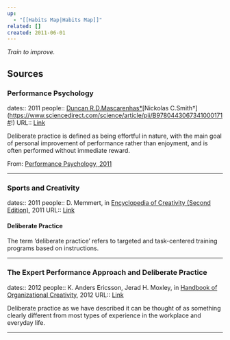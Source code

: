 ```yaml
---
up:
  - "[[Habits Map|Habits Map]]"
related: []
created: 2011-06-01
---
```

 *Train to improve.*

## Sources
### Performance Psychology
dates:: 2011
people:: [Duncan R.D.Mascarenhas*](https://www.sciencedirect.com/science/article/pii/B9780443067341000171#!)[Nickolas C.Smith†](https://www.sciencedirect.com/science/article/pii/B9780443067341000171#!)
URL:: [Link](https://www.sciencedirect.com/science/article/pii/B9780443067341000171)


Deliberate practice is defined as being effortful in nature, with the main goal of personal improvement of performance rather than enjoyment, and is often performed without immediate reward.

From: [Performance Psychology, 2011](https://www.sciencedirect.com/science/article/pii/B9780443067341000171)

---

### Sports and Creativity
dates:: 2011
people:: D. Memmert, in [Encyclopedia of Creativity (Second Edition)](https://www.sciencedirect.com/referencework/9780123750389/encyclopedia-of-creativity), 2011
URL:: [Link](https://www.sciencedirect.com/science/article/pii/B9780123750389002077)

#### Deliberate Practice

The term ‘deliberate practice’ refers to targeted and task-centered training programs based on instructions.

---

### The Expert Performance Approach and Deliberate Practice
dates:: 2012
people:: K. Anders Ericsson, Jerad H. Moxley, in [Handbook of Organizational Creativity](https://www.sciencedirect.com/book/9780123747143/handbook-of-organizational-creativity), 2012
URL:: [Link](https://www.sciencedirect.com/science/article/pii/B9780123747143000070)

Deliberate practice as we have described it can be thought of as something clearly different from most types of experience in the workplace and everyday life.

---
